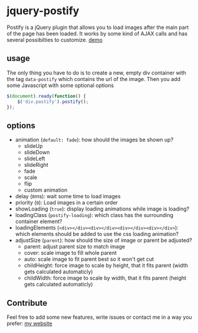 # jquery-postify
Postify is a jQuery plugin that allows you to load images after the main part of the page has been loaded. It works by some kind of AJAX calls and has several possibilties to customize. [demo](demo/index.html)

## usage
The only thing you have to do is to create a new, empty div container with the tag ```data-postify``` which contains the url of the image. Then you add some Javascript with some optional options
```JavaScript
$(document).ready(function() {
    $('div.postify').postify();
});
```

## options
* animation (```default: fade```): how should the images be shown up?
  * slideUp
  * slideDown
  * slideLeft
  * slideRight
  * fade
  * scale
  * flip
  * custom animation
* delay (```0```ms): wait some time to load images
* priority (```0```): Load images in a certain order
* showLoading (```true```): display loading animations while image is loading?
* loadingClass (```postify-loading```): which class has the surrounding container element?
* loadingElements (```<div></div><div></div><div></div><div></div>```): which elements should be added to use the css loading animation?
* adjustSize (```parent```): how should the size of image or parent be adjusted?
  * parent: adjust parent size to match image
  * cover: scale image to fill whole parent
  * auto: scale image to fit parent best so it won't get cut
  * childHeight: force image to scale by height, that it fits parent (width gets calculated automaticly)
  * childWidth: force image to scale by width, that it fits parent (height gets calculated automaticly)

## Contribute
Feel free to add some new features, write issues or contact me in a way you prefer: [my website](http://marius-butz.de)

